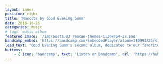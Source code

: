 ```yaml
---
layout: inner
position: right
title: 'Mascots by Good Evening Gumm'
date: 2018-10-26
categories: music
# tags: music album
featured_image: '/img/posts/03_rescue-themes-1130x864-2x.png'
bandcamp_embed: 'https://bandcamp.com/EmbeddedPlayer/album=110993223/size=large/bgcol=333333/linkcol=9a64ff/tracklist=false/track=3306231587/transparent=true/'
lead_text: "Good Evening Gumm's second album, dedicated to our favorite mascots."
buttons:
    - { icon: 'bandcamp', text: 'Listen on Bandcamp', url: 'https://hubol.bandcamp.com/album/mascots' }
---
```

